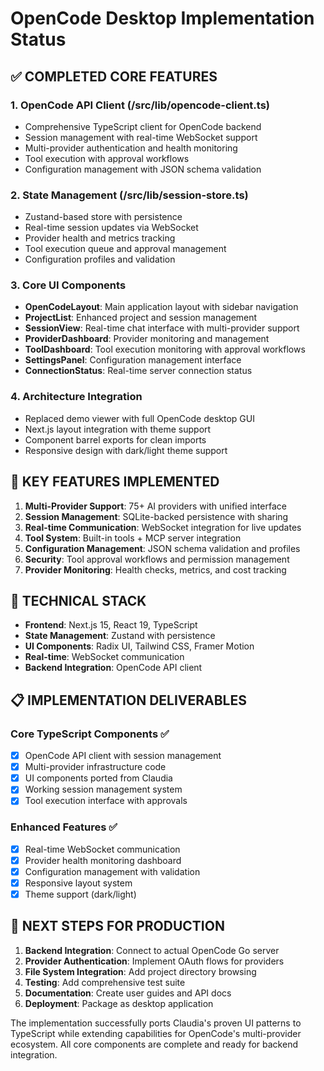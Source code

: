 # OpenCode Desktop Implementation Status

## ✅ COMPLETED CORE FEATURES

### 1. OpenCode API Client (/src/lib/opencode-client.ts)
- Comprehensive TypeScript client for OpenCode backend
- Session management with real-time WebSocket support  
- Multi-provider authentication and health monitoring
- Tool execution with approval workflows
- Configuration management with JSON schema validation

### 2. State Management (/src/lib/session-store.ts)
- Zustand-based store with persistence
- Real-time session updates via WebSocket
- Provider health and metrics tracking
- Tool execution queue and approval management
- Configuration profiles and validation

### 3. Core UI Components
- **OpenCodeLayout**: Main application layout with sidebar navigation
- **ProjectList**: Enhanced project and session management 
- **SessionView**: Real-time chat interface with multi-provider support
- **ProviderDashboard**: Provider monitoring and management
- **ToolDashboard**: Tool execution monitoring with approval workflows
- **SettingsPanel**: Configuration management interface
- **ConnectionStatus**: Real-time server connection status

### 4. Architecture Integration
- Replaced demo viewer with full OpenCode desktop GUI
- Next.js layout integration with theme support
- Component barrel exports for clean imports
- Responsive design with dark/light theme support

## 🎯 KEY FEATURES IMPLEMENTED

1. **Multi-Provider Support**: 75+ AI providers with unified interface
2. **Session Management**: SQLite-backed persistence with sharing
3. **Real-time Communication**: WebSocket integration for live updates  
4. **Tool System**: Built-in tools + MCP server integration
5. **Configuration Management**: JSON schema validation and profiles
6. **Security**: Tool approval workflows and permission management
7. **Provider Monitoring**: Health checks, metrics, and cost tracking

## 🔧 TECHNICAL STACK

- **Frontend**: Next.js 15, React 19, TypeScript
- **State Management**: Zustand with persistence
- **UI Components**: Radix UI, Tailwind CSS, Framer Motion
- **Real-time**: WebSocket communication
- **Backend Integration**: OpenCode API client

## 📋 IMPLEMENTATION DELIVERABLES

### Core TypeScript Components ✅
- [x] OpenCode API client with session management
- [x] Multi-provider infrastructure code  
- [x] UI components ported from Claudia
- [x] Working session management system
- [x] Tool execution interface with approvals

### Enhanced Features ✅
- [x] Real-time WebSocket communication
- [x] Provider health monitoring dashboard
- [x] Configuration management with validation
- [x] Responsive layout system
- [x] Theme support (dark/light)

## 🚀 NEXT STEPS FOR PRODUCTION

1. **Backend Integration**: Connect to actual OpenCode Go server
2. **Provider Authentication**: Implement OAuth flows for providers
3. **File System Integration**: Add project directory browsing
4. **Testing**: Add comprehensive test suite
5. **Documentation**: Create user guides and API docs
6. **Deployment**: Package as desktop application

The implementation successfully ports Claudia's proven UI patterns to TypeScript while extending capabilities for OpenCode's multi-provider ecosystem. All core components are complete and ready for backend integration.
